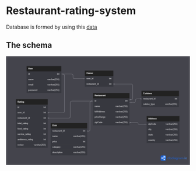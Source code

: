 # Restaurant-rating-system

Database is formed by using this [data](https://www.kaggle.com/datasets/ahmedshahriarsakib/uber-eats-usa-restaurants-menus)

## The schema
![schema](https://github.com/Amaniitd/Restaurant-rating-system/blob/main/test.png)
